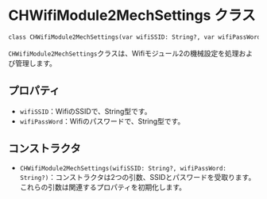 
# CHWifiModule2MechSettings クラス
```svg
class CHWifiModule2MechSettings(var wifiSSID: String?, var wifiPassWord: String?)

```
`CHWifiModule2MechSettings`クラスは、Wifiモジュール2の機械設定を処理および管理します。

## プロパティ

- `wifiSSID`：WifiのSSIDで、String型です。
- `wifiPassWord`：Wifiのパスワードで、String型です。

## コンストラクタ

- `CHWifiModule2MechSettings(wifiSSID: String?, wifiPassWord: String?)`：コンストラクタは2つの引数、SSIDとパスワードを受取ります。これらの引数は関連するプロパティを初期化します。
